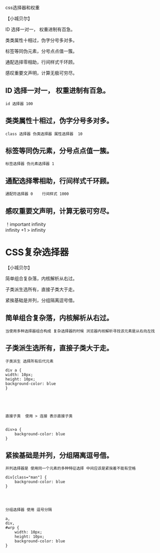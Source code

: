css选择器和权重

【小城贝尔】

ID 选择一对一， 权重进制有百急。

类类属性十相过，伪字分号多对多。

标签等同伪元素，分号点点值一簇。

通配选择零相助，行间样式千环顾。

感叹重要文声明，计算无极可穷尽。

## ID 选择一对一， 权重进制有百急。
    id 选择器 100
## 类类属性十相过，伪字分号多对多。
    class 选择器 伪类选择器 属性选择器  10
## 标签等同伪元素，分号点点值一簇。
    标签选择器 伪元素选择器 1
## 通配选择零相助，行间样式千环顾。
    通配符选择器 0    行间样式 1000
## 感叹重要文声明，计算无极可穷尽。
   ！important  infinity   
   infinity +1 > infinity




  # CSS复杂选择器

【小城贝尔】

简单组合复杂落，内核解析从右过。

子类派生选所有，直接子类大于走。

紧挨基础是并列，分组隔离逗号借。

## 简单组合复杂落，内核解析从右过。
    当使用多种选择器组合构成 复杂选择器的时候 浏览器内核解析寻找该元素是从右向左找
## 子类派生选所有，直接子类大于走。
    子类派生 选择所有后代元素   
    
    div a {
    width: 10px;
    height: 10px;
    background-color: blue
    }




    
    直接子类  使用 > 连接 表示直接子类

    
    div>a {
        background-color: blue
    }

## 紧挨基础是并列，分组隔离逗号借。
    并列选择器是 使用同一个元素的多种特征选择 中间应该是紧挨着不能有空格

    div[class="man"] {
        background-color: blue
    }




    分组选择器 使用 逗号分隔

    a,
    div,
    #wrp {
        width: 10px;
        height: 10px;
        background-color: blue
    }
